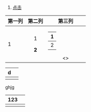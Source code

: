 1. <a id ="01-1"> [点击](#01-2)

<div>
<table align  =center>
<thead>
<th> 第一列 </th>
<th> 第二列 </th>
<th style="width:50%;"> 第三列 </th>
</thead>
<tbody>
<tr align=center> 
<td align =left> 1 </td>
<td> <p>  1</p> <p><font color = o > <b>2</b> </p> </td>
<td> <table> <thead><th>1</th></thead><tbody><tr><td>2</td></tr></tbody></table></><> </td>
</tr>
</tbody>
</table>
</div>

|d|  |
|--|--|
|  |  | 

<body> ghjg </body>



| 123<a id ="01-2"> |  |
|--|--|
|  |  |


<!--stackedit_data:
eyJoaXN0b3J5IjpbLTE5MzU5NjU0NzksMTg2MTMzOTU5NiwxNj
E2MTk5NzM0LDE4NjEzMzk1OTYsLTE5NTE2MDU2NzUsMzAyNDU3
NjUsMTExODY4MTA1NCwxMjI5MDY5MTYyLDEwMDc2NjgyODFdfQ
==
-->